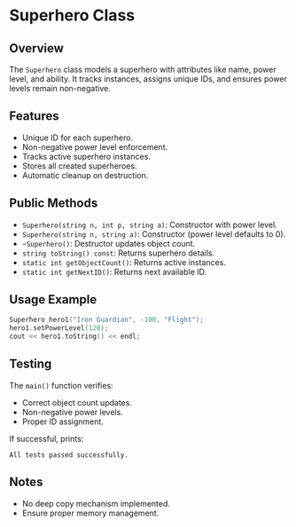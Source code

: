 # Superhero Class

## Overview
The `Superhero` class models a superhero with attributes like name, power level, and ability. It tracks instances, assigns unique IDs, and ensures power levels remain non-negative.

## Features
- Unique ID for each superhero.
- Non-negative power level enforcement.
- Tracks active superhero instances.
- Stores all created superheroes.
- Automatic cleanup on destruction.

## Public Methods
- `Superhero(string n, int p, string a)`: Constructor with power level.
- `Superhero(string n, string a)`: Constructor (power level defaults to 0).
- `~Superhero()`: Destructor updates object count.
- `string toString() const`: Returns superhero details.
- `static int getObjectCount()`: Returns active instances.
- `static int getNextID()`: Returns next available ID.

## Usage Example
```cpp
Superhero hero1("Iron Guardian", -100, "Flight");
hero1.setPowerLevel(120);
cout << hero1.toString() << endl;
```

## Testing
The `main()` function verifies:
- Correct object count updates.
- Non-negative power levels.
- Proper ID assignment.

If successful, prints:
```
All tests passed successfully.
```

## Notes
- No deep copy mechanism implemented.
- Ensure proper memory management.
